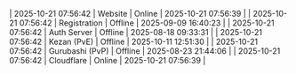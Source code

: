 | 2025-10-21 07:56:42 | Website | Online | 2025-10-21 07:56:39 |
| 2025-10-21 07:56:42 | Registration | Offline | 2025-09-09 16:40:23 |
| 2025-10-21 07:56:42 | Auth Server | Offline | 2025-08-18 09:33:31 |
| 2025-10-21 07:56:42 | Kezan (PvE) | Offline | 2025-10-11 12:51:30 |
| 2025-10-21 07:56:42 | Gurubashi (PvP) | Offline | 2025-08-23 21:44:06 |
| 2025-10-21 07:56:42 | Cloudflare | Online | 2025-10-21 07:56:39 |
